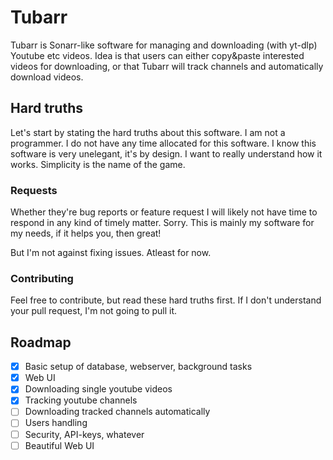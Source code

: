 # Tubarr

Tubarr is Sonarr-like software for managing and downloading (with yt-dlp) Youtube etc videos.
Idea is that users can either copy&paste interested videos for downloading, or that Tubarr
will track channels and automatically download videos.

## Hard truths

Let's start by stating the hard truths about this software. I am not a programmer. I do not
have any time allocated for this software. I know this software is very unelegant, it's by
design. I want to really understand how it works. Simplicity is the name of the game.

### Requests

Whether they're bug reports or feature request I will likely not have time to respond in
any kind of timely matter. Sorry. This is mainly my software for my needs, if it helps
you, then great! 

But I'm not against fixing issues. Atleast for now.

### Contributing

Feel free to contribute, but read these hard truths first. If I don't understand your
pull request, I'm not going to pull it.

## Roadmap

- [x] Basic setup of database, webserver, background tasks
- [x] Web UI
- [x] Downloading single youtube videos
- [x] Tracking youtube channels
- [ ] Downloading tracked channels automatically
- [ ] Users handling
- [ ] Security, API-keys, whatever
- [ ] Beautiful Web UI